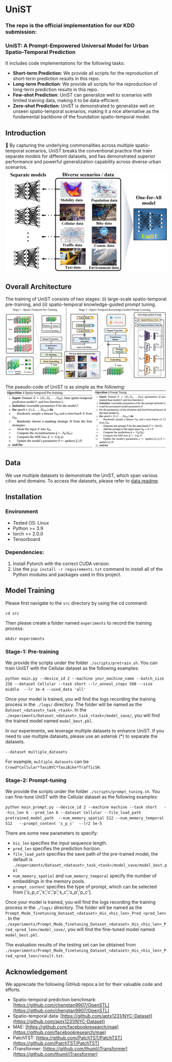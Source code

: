 # UniST
### The repo is the official implementation for  our KDD submission: 
### UniST: A Prompt-Empowered Universal Model for Urban Spatio-Temporal Prediction

It includes code implementations for the following tasks:

- **Short-term Prediction**: We provide all scripts  for the reproduction of short-term prediction results in this repo.
- **Long-term Prediction**: We provide all scripts  for the reproduction of long-term prediction results in this repo.
- **Few-shot Prediction**: UniST can generalize well to scenarios with limited training data, making it to be data-efficient.
- **Zero-shot Prediction**: UniST is demonstrated to generalize well on unseen spatio-temporal scenarios, making it a nice alternative as the fundamental backbone of the foundation spatio-temporal model.


## Introduction
🌟 By capturing the  underlying commonalities across multiple spatio-temporal scenarios, UniST breaks the  conventional practice that train separate models for different datasets, and has demonstrated superior performance and powerful generalization capability across diverse urban scenarios.
![UniST](./assets/figure1.jpg "")

## Overall Architecture
The training of UniST consists of two stages: (i) large-scale spatio-temporal pre-training, and (ii) spatio-temporal knowledge-guided prompt tuning. 
![OverallArchi](./assets/model.jpg "")

The pseudo-code of UniST is as simple as the following:
![Alg](./assets/alg.jpg "")

## Data
We use multiple datasets to demonstrate the UniST, which span various cities and domains. To access the datasets, please refer to [data readme](https://github.com/YuanYuan98/UniST/blob/main/dataset/README.md).


## Installation
### Environment
- Tested OS: Linux
- Python >= 3.9
- torch == 2.0.0
- Tensorboard

### Dependencies:
1. Install Pytorch with the correct CUDA version.
2. Use the ``pip install -r requirements.txt`` command to install all of the Python modules and packages used in this project.

## Model Training

Please first navigate to the ``src`` directory by using the cd command:

``cd src``

Then please create a folder named ``experiments`` to record the training process:

``mkdir experiments``

### Stage-1: Pre-training
We provide the scripts under the folder ``./scripts/pretrain.sh``. You can train UniST with the Cellular dataset as the following examples:

``
python main.py --device_id 2 --machine your_machine_name --batch_size 256 --dataset Cellular --task short --lr_anneal_steps 500 --size middle  --lr 3e-4 --used_data 'all' 
``

Once your model is trained, you will find the logs recording the training process in the  ``./logs/`` directory. The folder will be named as the ``Dataset_<dataset>_task_<task>``. In the ``./experiments/Dataset_<dataset>_task_<task>/model_save/``, you will find the trained model named ``model_best.pkl``.

In our experiments, we leverage multiple datasets to enhance UniST. 
If you need to use multiple datasets, please use an asterisk (*) to separate the datasets.

``
--dataset multiple_datasets
``

For example, ``multiple_datasets`` can be  ``Crowd*Cellular*TaxiNYC*TaxiBike*TrafficSH``.

### Stage-2: Prompt-tuning
We provide the scripts under the folder ``./scripts/prompt_tuning.sh``. You can fine-tune UniST with the Cellular dataset as the following examples:

``
python main_prompt.py --device_id 2 --machine machine --task short   --his_len 6 --pred_len 6 --dataset Cellular --file_load_path  pretrained_model_path  --num_memory_spatial 512 --num_memory_temporal 512   --prompt_content 's_p_c'  --lr2 5e-5
``

There are some new parameters to specify:

- ``his_len`` specifies the input sequence length.
- ``pred_len`` specifies the prediction horizon.
- ``file_load_path`` specifies the save path of the pre-trained model, the default is ``./experiments/Dataset_<dataset>_task_<task>/model_save/model_best.pkl``
- ``num_memory_spatial`` and ``num_memory_temporal`` specify the number of embeddings in the memory pools.
- ``prompt_content`` specifies the type of prompt, which can be selected from ['s_p_c','s','c','p','s_c','s_p','p_c'].

Once your model is trained, you will find the logs recording the training process in the  ``./logs/`` directory. The folder will be named as the ``Prompt_Mode_finetuning_Dataset_<dataset>_His_<his_len>_Pred_<pred_len>``. In the ``./experiments/Prompt_Mode_finetuning_Dataset_<dataset>_His_<his_len>_Pred_<pred_len>/model_save/``, you will find the fine-tuned model named ``model_best.pkl``.

The evaluation results of the testing set can be obtained from ``./experiments/Prompt_Mode_finetuning_Dataset_<dataset>_His_<his_len>_Pred_<pred_len>/result.txt``.


## Acknowledgement
We appreciate the following GitHub repos a lot for their valuable code and efforts.
- Spatio-temporal prediction benchmark: [https://github.com/chengtan9907/OpenSTL](https://github.com/chengtan9907/OpenSTL)
- Spatio-temporal data: [https://github.com/aptx1231/NYC-Dataset](https://github.com/aptx1231/NYC-Dataset)
- MAE: [https://github.com/facebookresearch/mae](https://github.com/facebookresearch/mae)
- PatchTST: [https://github.com/PatchTST/PatchTST](https://github.com/PatchTST/PatchTST)
- iTransformer: [https://github.com/thuml/iTransformer](https://github.com/thuml/iTransformer)
